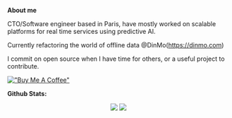 **About me**

CTO/Software engineer based in Paris, have mostly worked on scalable platforms for real time services using predictive AI. 

Currently refactoring the world of offline data @DinMo(https://dinmo.com)

I commit on open source when I have time for others, or a useful project to contribute.

[!["Buy Me A Coffee"](https://www.buymeacoffee.com/assets/img/custom_images/orange_img.png)](https://www.buymeacoffee.com/igosuki)

**Github Stats:**

<p align="center">
  
  <img src="https://github-readme-stats.vercel.app/api?username=Igosuki&hide_title=true&show_icons=true&theme=dracula&line_height=24&card_width=120">
  <img src="https://github-readme-stats.vercel.app/api/top-langs/?username=Igosuki&count_private=true&theme=dracula&line_height=32&layout=compact&hide=html,javascript,css,java,shell&card_width=250">

</p>
